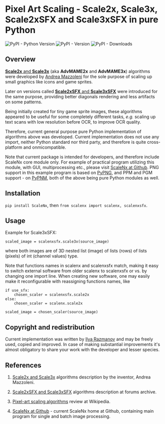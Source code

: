 # Pixel Art Scaling - Scale2x, Scale3x, Scale2xSFX and Scale3xSFX in pure Python

![PyPI - Python Version](https://img.shields.io/pypi/pyversions/scalenx)
 ![PyPI - Version](https://img.shields.io/pypi/v/scalenx)
 ![PyPI - Downloads](https://img.shields.io/pypi/dm/scalenx)

## Overview

[**Scale2x** and **Scale3x**](https://github.com/amadvance/scale2x) (aka **AdvMAME2x** and **AdvMAME3x**) algorithms were developed by [Andrea Mazzoleni](https://www.scale2x.it/) for the sole purpose of scaling up small graphics like icons and game sprites.

Later on versions called [**Scale2xSFX** and **Scale3xSFX**](https://web.archive.org/web/20160527015550/https://libretro.com/forums/archive/index.php?t-1655.html) were introduced for the same purpose, providing better diagonals rendering and less artifacts on some patterns.

Being initially created for tiny game sprite images, these algorithms appeared to be useful for some completely different tasks, *e.g.* scaling up text scans with low resolution before OCR, to improve OCR quality.

Therefore, current general purpose pure Python implementation of algorithms above was developed. Current implementation does not use any import, neither Python standard nor third party, and therefore is quite cross-platform and onmicompatible.

Note that current package is intended for developers, and therefore include ScaleNx core module only. For example of practical program utilizing this module, with GUI, multiprocessing etc., please visit [ScaleNx at Github](https://github.com/Dnyarri/PixelArtScaling). PNG support in this example program is based on [PyPNG](https://gitlab.com/drj11/pypng), and PPM and PGM support - on [PyPNM](https://pypi.org/project/PyPNM/), both of the above being pure Python modules as well.

## Installation

`pip install ScaleNx`, then `from scalenx import scalenx, scalenxsfx`.

## Usage

Example for Scale3xSFX:

    scaled_image = scalenxsfx.scale3x(source_image)

where both images are of 3D nested list (image) of lists (rows) of lists (pixels) of int (channel values) type.

Note that functions names in scalenx and scalenxsfx match, making it easy to switch external software from older scalenx to scalenxsfx or vs. by changing one import line. When creating new software, one may easily make it reconfigurable with reassigning functions names, like

    if use_sfx:
        chosen_scaler = scalenxsfx.scale2x
    else:
        chosen_scaler = scalenx.scale2x

    scaled_image = chosen_scaler(source_image)

## Copyright and redistribution

Current implementation was written by [Ilya Razmanov](https://dnyarri.github.io/) and may be freely used, copied and improved. In case of making substantial improvements it's almost obligatory to share your work with the developer and lesser species.

## References

1. [Scale2x and Scale3x](https://www.scale2x.it/algorithm) algorithms description by the inventor, Andrea Mazzoleni.

2. [Scale2xSFX and Scale3xSFX](https://web.archive.org/web/20160527015550/https://libretro.com/forums/archive/index.php?t-1655.html) algorithms description at forums archive.

3. [Pixel-art scaling algorithms](https://en.wikipedia.org/wiki/Pixel-art_scaling_algorithms) review at Wikipedia.

4. [ScaleNx at Github](https://github.com/Dnyarri/PixelArtScaling/) - current ScaleNx home at Github, containing main program for single and batch image processing.
